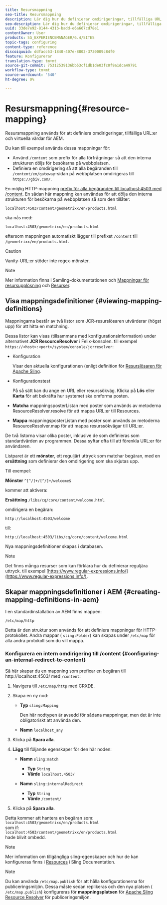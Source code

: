 ```yaml
---
title: Resursmappning
seo-title: Resursmappning
description: Lär dig hur du definierar omdirigeringar, tillfälliga URL:er och virtuella värdar för AEM genom att använda resursmappning.
seo-description: Lär dig hur du definierar omdirigeringar, tillfälliga URL:er och virtuella värdar för AEM genom att använda resursmappning.
uuid: 33de7e92-8144-431b-badd-e6a667cd78e1
contentOwner: User
products: SG_EXPERIENCEMANAGER/6.4/SITES
topic-tags: configuring
content-type: reference
discoiquuid: ddfacc63-1840-407e-8802-3730009c84f0
feature: Konfigurerar
translation-type: tm+mt
source-git-commit: 75312539136bb53cf1db1de03fc0f9a1dca49791
workflow-type: tm+mt
source-wordcount: '540'
ht-degree: 0%

---
```



# Resursmappning{#resource-mapping}

Resursmappning används för att definiera omdirigeringar, tillfälliga URL:er och virtuella värdar för AEM.

Du kan till exempel använda dessa mappningar för:

* Använd `/content` som prefix för alla förfrågningar så att den interna strukturen döljs för besökarna på webbplatsen.
* Definiera en omdirigering så att alla begäranden till `/content/en/gateway`-sidan på webbplatsen omdirigeras till `https://gbiv.com/`.

En möjlig HTTP-mappning [prefix för alla begäranden till localhost:4503 med /content](#configuring-an-internal-redirect-to-content). En sådan här mappning kan användas för att dölja den interna strukturen för besökarna på webbplatsen så som den tillåter:

`localhost:4503/content/geometrixx/en/products.html`

ska nås med:

`localhost:4503/geometrixx/en/products.html`

eftersom mappningen automatiskt lägger till prefixet `/content` till `/geometrixx/en/products.html`.

>[!CAUTION]
>
>Vanity-URL:er stöder inte regex-mönster.

>[!NOTE]
>
>Mer information finns i Samling-dokumentationen och [Mappningar för resursupplösning](https://sling.apache.org/site/resources.html) och [Resurser](https://sling.apache.org/site/mappings-for-resource-resolution.html).

## Visa mappningsdefinitioner {#viewing-mapping-definitions}

Mappningarna består av två listor som JCR-resurslösaren utvärderar (högst upp) för att hitta en matchning.

Dessa listor kan visas (tillsammans med konfigurationsinformation) under alternativet **JCR ResourceResolver** i Felix-konsolen. till exempel `https://<host>:<port>/system/console/jcrresolver`:

* Konfiguration

   Visar den aktuella konfigurationen (enligt definition för [Resurslösaren för Apache Sling](/help/sites-deploying/osgi-configuration-settings.md).

* Konfigurationstest

   På så sätt kan du ange en URL eller resurssökväg. Klicka på **Lös** eller **Karta** för att bekräfta hur systemet ska omforma posten.

* **Matcha**
mappningsposterListan med poster som används av metoderna ResourceResolver.resolve för att mappa URL:er till Resources.

* **Mappa**
mappningsposterListan med poster som används av metoderna ResourceResolver.map för att mappa resurssökvägar till URL:er.

De två listorna visar olika poster, inklusive de som definieras som standardvärden av programmen. Dessa syftar ofta till att förenkla URL:er för användaren.

Listparet är ett **mönster**, ett reguljärt uttryck som matchar begäran, med en **ersättning** som definierar den omdirigering som ska skjutas upp.

Till exempel:

**Mönster** `^[^/]+/[^/]+/welcome$`

kommer att aktivera:

**Ersättning** `/libs/cq/core/content/welcome.html`.

omdirigera en begäran:

`http://localhost:4503/welcome`

till:

`http://localhost:4503/libs/cq/core/content/welcome.html`

Nya mappningsdefinitioner skapas i databasen.

>[!NOTE]
>
>Det finns många resurser som kan förklara hur du definierar reguljära uttryck. till exempel [https://www.regular-expressions.info/](https://www.regular-expressions.info/).

## Skapar mappningsdefinitioner i AEM {#creating-mapping-definitions-in-aem}

I en standardinstallation av AEM finns mappen:

`/etc/map/http`

Detta är den struktur som används för att definiera mappningar för HTTP-protokollet. Andra mappar ( `sling:Folder`) kan skapas under `/etc/map` för alla andra protokoll som du vill mappa.

### Konfigurera en intern omdirigering till /content {#configuring-an-internal-redirect-to-content}

Så här skapar du en mappning som prefixar en begäran till http://localhost:4503/ med `/content`:

1. Navigera till `/etc/map/http` med CRXDE.

1. Skapa en ny nod:

   * **Typ** `sling:Mapping`

      Den här nodtypen är avsedd för sådana mappningar, men det är inte obligatoriskt att använda den.

   * **Namn** `localhost_any`

1. Klicka på **Spara alla**.
1. **Lägg** till följande egenskaper för den här noden:

   * **Namn** `sling:match`

      * **Typ** `String`
      * **Värde** `localhost.4503/`
   * **Namn** `sling:internalRedirect`

      * **Typ** `String`
      * **Värde** `/content/`


1. Klicka på **Spara alla**.

Detta kommer att hantera en begäran som:\
`localhost:4503/geometrixx/en/products.html`\
som if:\
`localhost:4503/content/geometrixx/en/products.html`\
hade blivit ombedd.

>[!NOTE]
>
>Mer information om tillgängliga sling-egenskaper och hur de kan konfigureras finns i [Resources](https://sling.apache.org/site/mappings-for-resource-resolution.html) i Sling Documentation.

>[!NOTE]
>
>Du kan använda `/etc/map.publish` för att hålla konfigurationerna för publiceringsmiljön. Dessa måste sedan replikeras och den nya platsen ( `/etc/map.publish`) konfigureras för **mappningsplatsen** för [Apache Sling Resource Resolver](/help/sites-deploying/osgi-configuration-settings.md#apacheslingresourceresolver) för publiceringsmiljön.

